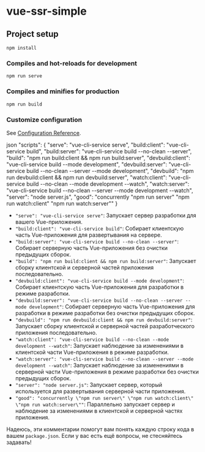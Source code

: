 # vue-ssr-simple

## Project setup

```
npm install
```

### Compiles and hot-reloads for development

```
npm run serve
```

### Compiles and minifies for production

```
npm run build
```

### Customize configuration

See [Configuration Reference](https://cli.vuejs.org/config/).

json
"scripts": {
"serve": "vue-cli-service serve",
"build:client": "vue-cli-service build",
"build:server": "vue-cli-service build --no-clean --server",
"build": "npm run build:client && npm run build:server",
"devbuild:client": "vue-cli-service build --mode development",
"devbuild:server": "vue-cli-service build --no-clean --server --mode development",
"devbuild": "npm run devbuild:client && npm run devbuild:server",
"watch:client": "vue-cli-service build --no-clean --mode development --watch",
"watch:server": "vue-cli-service build --no-clean --server --mode development --watch",
"server": "node server.js",
"good": "concurrently \"npm run server\" \"npm run watch:client\" \"npm run watch:server\""
}

- `"serve": "vue-cli-service serve"`: Запускает сервер разработки для вашего Vue-приложения.
- `"build:client": "vue-cli-service build"`: Собирает клиентскую часть Vue-приложения для развертывания на сервере.
- `"build:server": "vue-cli-service build --no-clean --server"`: Собирает серверную часть Vue-приложения без очистки предыдущих сборок.
- `"build": "npm run build:client && npm run build:server"`: Запускает сборку клиентской и серверной частей приложения последовательно.
- `"devbuild:client": "vue-cli-service build --mode development"`: Собирает клиентскую часть Vue-приложения для разработки в режиме разработки.
- `"devbuild:server": "vue-cli-service build --no-clean --server --mode development"`: Собирает серверную часть Vue-приложения для разработки в режиме разработки без очистки предыдущих сборок.
- `"devbuild": "npm run devbuild:client && npm run devbuild:server"`: Запускает сборку клиентской и серверной частей разработческого приложения последовательно.
- `"watch:client": "vue-cli-service build --no-clean --mode development --watch"`: Запускает наблюдение за изменениями в клиентской части Vue-приложения в режиме разработки.
- `"watch:server": "vue-cli-service build --no-clean --server --mode development --watch"`: Запускает наблюдение за изменениями в серверной части Vue-приложения в режиме разработки без очистки предыдущих сборок.
- `"server": "node server.js"`: Запускает сервер, который используется для развертывания серверной части приложения.
- `"good": "concurrently \"npm run server\" \"npm run watch:client\" \"npm run watch:server\""`: Параллельно запускает сервер и наблюдение за изменениями в клиентской и серверной частях приложения.

Надеюсь, эти комментарии помогут вам понять каждую строку кода в вашем `package.json`. Если у вас есть ещё вопросы, не стесняйтесь задавать!
